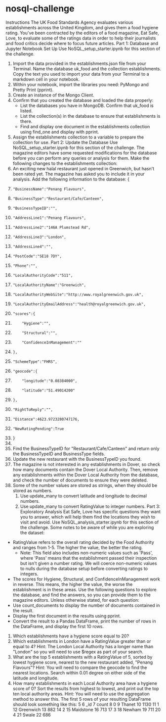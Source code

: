 # nosql-challenge

Instructions
The UK Food Standards Agency evaluates various establishments across the United Kingdom, and gives them a food hygiene rating. You've been contracted by the editors of a food magazine, Eat Safe, Love, to evaluate some of the ratings data in order to help their journalists and food critics decide where to focus future articles.
Part 1: Database and Jupyter Notebook Set Up
Use NoSQL_setup_starter.ipynb for this section of the challenge.
1. Import the data provided in the establishments.json file from your Terminal. Name the database uk_food and the collection establishments. Copy the text you used to import your data from your Terminal to a markdown cell in your notebook.
2. Within your notebook, import the libraries you need: PyMongo and Pretty Print (pprint).
3. Create an instance of the Mongo Client.
4. Confirm that you created the database and loaded the data properly:
    * List the databases you have in MongoDB. Confirm that uk_food is listed.
    * List the collection(s) in the database to ensure that establishments is there.
    * Find and display one document in the establishments collection using find_one and display with pprint.
5. Assign the establishments collection to a variable to prepare the collection for use.
Part 2: Update the Database
Use NoSQL_setup_starter.ipynb for this section of the challenge.
The magazine editors have some requested modifications for the database before you can perform any queries or analysis for them. Make the following changes to the establishments collection:
1. An exciting new halal restaurant just opened in Greenwich, but hasn't been rated yet. The magazine has asked you to include it in your analysis. Add the following information to the database: {
2.     "BusinessName":"Penang Flavours",
3.     "BusinessType":"Restaurant/Cafe/Canteen",
4.     "BusinessTypeID":"",
5.     "AddressLine1":"Penang Flavours",
6.     "AddressLine2":"146A Plumstead Rd",
7.     "AddressLine3":"London",
8.     "AddressLine4":"",
9.     "PostCode":"SE18 7DY",
10.     "Phone":"",
11.     "LocalAuthorityCode":"511",
12.     "LocalAuthorityName":"Greenwich",
13.     "LocalAuthorityWebSite":"http://www.royalgreenwich.gov.uk",
14.     "LocalAuthorityEmailAddress":"health@royalgreenwich.gov.uk",
15.     "scores":{
16.         "Hygiene":"",
17.         "Structural":"",
18.         "ConfidenceInManagement":""
19.     },
20.     "SchemeType":"FHRS",
21.     "geocode":{
22.         "longitude":"0.08384000",
23.         "latitude":"51.49014200"
24.     },
25.     "RightToReply":"",
26.     "Distance":4623.9723280747176,
27.     "NewRatingPending":True
28. }
29. 
30. Find the BusinessTypeID for "Restaurant/Cafe/Canteen" and return only the BusinessTypeID and BusinessType fields.
31. Update the new restaurant with the BusinessTypeID you found.
32. The magazine is not interested in any establishments in Dover, so check how many documents contain the Dover Local Authority. Then, remove any establishments within the Dover Local Authority from the database, and check the number of documents to ensure they were deleted.
33. Some of the number values are stored as strings, when they should be stored as numbers.
    1. Use update_many to convert latitude and longitude to decimal numbers.
    2. Use update_many to convert RatingValue to integer numbers.
Part 3: Exploratory Analysis
Eat Safe, Love has specific questions they want you to answer, which will help them find the locations they wish to visit and avoid.
Use NoSQL_analysis_starter.ipynb for this section of the challenge.
Some notes to be aware of while you are exploring the dataset:
* RatingValue refers to the overall rating decided by the Food Authority and ranges from 1-5. The higher the value, the better the rating.
    * Note: This field also includes non-numeric values such as 'Pass', where 'Pass' means that the establishment passed their inspection but isn't given a number rating. We will coerce non-numeric values to nulls during the database setup before converting ratings to integers.
* The scores for Hygiene, Structural, and ConfidenceInManagement work in reverse. This means, the higher the value, the worse the establishment is in these areas.
Use the following questions to explore the database, and find the answers, so you can provide them to the magazine editors.
Unless otherwise stated, for each question:
* Use count_documents to display the number of documents contained in the result.
* Display the first document in the results using pprint.
* Convert the result to a Pandas DataFrame, print the number of rows in the DataFrame, and display the first 10 rows.
1. Which establishments have a hygiene score equal to 20?
2. Which establishments in London have a RatingValue greater than or equal to 4? Hint: The London Local Authority has a longer name than "London" so you will need to use $regex as part of your search.
3. What are the top 5 establishments with a RatingValue of 5, sorted by lowest hygiene score, nearest to the new restaurant added, "Penang Flavours"? Hint: You will need to compare the geocode to find the nearest locations. Search within 0.01 degree on either side of the latitude and longitude.
4. How many establishments in each Local Authority area have a hygiene score of 0? Sort the results from highest to lowest, and print out the top ten local authority areas. Hint: You will need to use the aggregation method to answer this. The first 5 rows of your resulting DataFrame should look something like this:
5	6	_id	7	count
8	0	9	Thanet	10	1130
11	1	12	Greenwich	13	882
14	2	15	Maidstone	16	713
17	3	18	Newham	19	711
20	4	21	Swale	22	686
